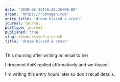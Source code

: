 ```yaml
---
date: '2020-08-13T16:35:35+09:00'
dream: 'https://robnugen.com'
entry_title: 'dream kissed a crush'
journal: journal
posttype: journal
published: true
slug: dream-kissed-a-crush
title: 'dream kissed a crush'
---
```


<p class='dream'>This morning after writing an email to her</p>

<p class='dream'>I dreamed AniK replied affirmatively and we kissed.</p>

<p class='dream'>I'm writing this entry hours later so don't recall details.</p>
